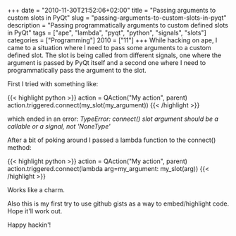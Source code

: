 +++
date = "2010-11-30T21:52:06+02:00"
title = "Passing arguments to custom slots in PyQt"
slug = "passing-arguments-to-custom-slots-in-pyqt"
description = "Passing programmatically arguments to custom defined slots in PyQt"
tags = ["ape", "lambda", "pyqt", "python", "signals", "slots"]
categories = ["Programming"]
2010 = ["11"]
+++
While hacking on ape, I came to a situation where I need to pass some arguments to a custom defined slot. The slot is being called from different signals, one where the argument is passed by PyQt itself and a second one where I need to programmatically pass the argument to the slot.

First I tried with something like:

{{< highlight python >}}
action = QAction("My action", parent)
action.triggered.connect(my_slot(my_argument))
{{< /highlight >}}

which ended in an error: <em>TypeError: connect() slot argument should be a callable or a signal, not 'NoneType'</em>

After a bit of poking around I passed a lambda function to the connect() method:

{{< highlight python >}}
action = QAction("My action", parent)
action.triggered.connect(lambda arg=my_argument: my_slot(arg))
{{< /highlight >}}

Works like a charm.

Also this is my first try to use github gists as a way to embed/highlight code. Hope it'll work out.

Happy hackin'!
